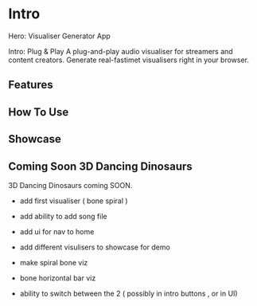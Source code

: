 # Intro

Hero: Visualiser Generator App

Intro: Plug & Play
A plug-and-play audio visualiser for streamers and content creators. Generate real-fastimet visualisers right in your browser.

## Features

## How To Use

## Showcase

## Coming Soon 3D Dancing Dinosaurs
  <Fragment slot="lead">
    3D Dancing <span class="text-primary">Dinosaurs</span> coming <span
      class="text-primary">SOON</span
    >.
  </Fragment>

- add first visualiser ( bone spiral )
- add ability to add song file
- add ui for nav to home
- add different visulisers to showcase for demo

- make spiral bone viz
- bone horizontal bar viz
- ability to switch between the 2 ( possibly in intro buttons , or in UI)